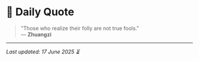 # 📜 Daily Quote

> "Those who realize their folly are not true fools."  
> — **Zhuangzi**

---

_Last updated: 17 June 2025 ⏳_
